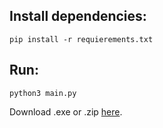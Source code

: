 ## Install dependencies:

```
pip install -r requierements.txt
```

## Run:

```
python3 main.py
```

Download .exe or .zip [here](https://github.com/nicoladen05/password-generator/releases).
